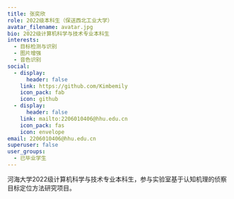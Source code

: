 ```yaml
---
title: 张奕欣
role: 2022级本科生（保送西北工业大学）
avatar_filename: avatar.jpg
bio: 2022级计算机科学与技术专业本科生
interests:
  - 目标检测与识别
  - 图片增强
  - 音色识别
social:
  - display:
      header: false
    link: https://github.com/Kimbemily
    icon_pack: fab
    icon: github
  - display:
      header: false
    link: mailto:2206010406@hhu.edu.cn
    icon_pack: fas
    icon: envelope
email: 2206010406@hhu.edu.cn
superuser: false
user_groups:
  - 已毕业学生
---
```

河海大学2022级计算机科学与技术专业本科生，参与实验室基于认知机理的侦察目标定位方法研究项目。

